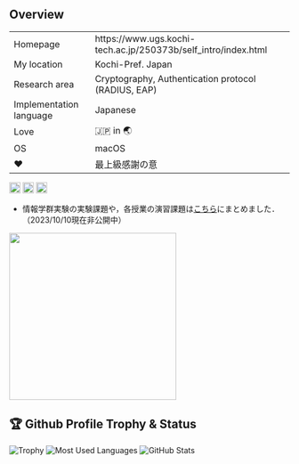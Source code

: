 ## Overview
<table align="center">
<tbody>
	<tr>
		<td>Homepage</td>
    <td>https://www.ugs.kochi-tech.ac.jp/250373b/self_intro/index.html</td>
	</tr>
	<tr>
		<td>My location</td>
		<td>Kochi-Pref. Japan
	</tr>
	<tr>
		<td>Research area</td>
		<td>Cryptography, Authentication protocol (RADIUS, EAP)</td>
	</tr>
	<tr>
		<td>Implementation language</td>
		<td>Japanese</td>
	</tr>
	<tr>
		<td>Love</td>
		<td>🇯🇵 in 🌏</td>
	</tr>
	<tr>
		<td>OS</td>
		<td>macOS</td>
	</tr>
	<tr>
		<td>❤️</td>
		<td>最上級感謝の意</td>
	</tr>
</tbody>
</table>

<p align="left">
   	 <img height="20" src="https://komarev.com/ghpvc/?username=MIZOGUCHIKoki&style=plastic" />
    	 <img height="20" src="https://img.shields.io/github/followers/MIZOGUCHIKoki?label=follow&logo=github&style=plastic" />
   	 <img height="20" src="https://img.shields.io/github/issues/MIZOGUCHIKoki/MIZOGUCHIKoki.svg?&style=plastic" />
</p>

- 情報学群実験の実験課題や，各授業の演習課題は[こちら](https://github.com/MIZOGUCHIKoki/Programming-Lab/blob/main/README.md)にまとめました．（2023/10/10現在非公開中） 
  
<img height="300" src="https://github-profile-summary-cards.vercel.app/api/cards/profile-details?username=MIZOGUCHIKoki&theme=dracula" />

## 🏆 Github Profile Trophy & Status
![Trophy](https://github-profile-trophy.vercel.app/?username=MIZOGUCHIKoki&column=8&theme=gruvbox&no-frame=true)
![Most Used Languages](https://github-readme-stats.vercel.app/api/top-langs/?username=MIZOGUCHIKoki&theme=nord)
![GitHub Stats](https://github-readme-stats.vercel.app/api?username=MIZOGUCHIKoki&show_icons=true&count_private=true&line_height=40&theme=nord)
